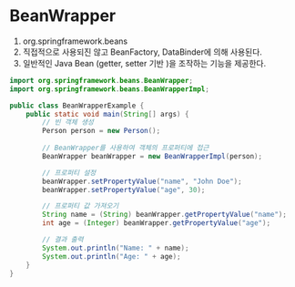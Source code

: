 # BeanWrapper
1. org.springframework.beans 
1. 직접적으로 사용되진 않고 BeanFactory, DataBinder에 의해 사용된다.
1. 일반적인 Java Bean (getter, setter 기반 )을 조작하는 기능을 제공한다.

```java
import org.springframework.beans.BeanWrapper;
import org.springframework.beans.BeanWrapperImpl;

public class BeanWrapperExample {
    public static void main(String[] args) {
        // 빈 객체 생성
        Person person = new Person();
        
        // BeanWrapper를 사용하여 객체의 프로퍼티에 접근
        BeanWrapper beanWrapper = new BeanWrapperImpl(person);

        // 프로퍼티 설정
        beanWrapper.setPropertyValue("name", "John Doe");
        beanWrapper.setPropertyValue("age", 30);

        // 프로퍼티 값 가져오기
        String name = (String) beanWrapper.getPropertyValue("name");
        int age = (Integer) beanWrapper.getPropertyValue("age");

        // 결과 출력
        System.out.println("Name: " + name);
        System.out.println("Age: " + age);
    }
}
```